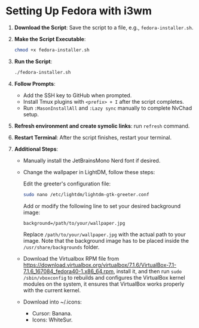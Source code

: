 # Setting Up Fedora with i3wm

1. **Download the Script**: Save the script to a file, e.g., `fedora-installer.sh`.

2. **Make the Script Executable**:

    ```bash
    chmod +x fedora-installer.sh
    ```

3. **Run the Script**:

    ```bash
    ./fedora-installer.sh
    ```

4. **Follow Prompts**:

    - Add the SSH key to GitHub when prompted.
    - Install Tmux plugins with `<prefix> + I` after the script completes.
    - Run `:MasonInstallAll` and `:Lazy sync` manually to complete NvChad setup.

5. **Refresh environment and create symolic links**: run `refresh` command.

6. **Restart Terminal**: After the script finishes, restart your terminal.

7. **Additional Steps**:

    - Manually install the JetBrainsMono Nerd font if desired.
    - Change the wallpaper in LightDM, follow these steps:

        Edit the greeter's configuration file:  

        ```sh
        sudo nano /etc/lightdm/lightdm-gtk-greeter.conf
        ```  

        Add or modify the following line to set your desired background image:  

        ```
        background=/path/to/your/wallpaper.jpg
        ```  

        Replace `/path/to/your/wallpaper.jpg` with the actual path to your image. Note that the background image has to be placed inside the `/usr/share/backgrounds` folder.

    - Download the Virtualbox RPM file from <https://download.virtualbox.org/virtualbox/7.1.6/VirtualBox-7.1-7.1.6_167084_fedora40-1.x86_64.rpm>, install it, and then run `sudo /sbin/vboxconfig` to rebuilds and configures the VirtualBox kernel modules on the system, it ensures that VirtualBox works properly with the current kernel. 
    - Download into ~/.icons:
        - Cursor: Banana.
        - Icons: WhiteSur.


